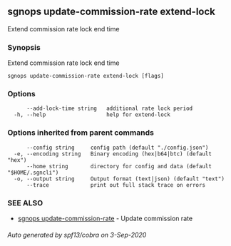 ## sgnops update-commission-rate extend-lock

Extend commission rate lock end time

### Synopsis

Extend commission rate lock end time

```
sgnops update-commission-rate extend-lock [flags]
```

### Options

```
      --add-lock-time string   additional rate lock period
  -h, --help                   help for extend-lock
```

### Options inherited from parent commands

```
      --config string     config path (default "./config.json")
  -e, --encoding string   Binary encoding (hex|b64|btc) (default "hex")
      --home string       directory for config and data (default "$HOME/.sgncli")
  -o, --output string     Output format (text|json) (default "text")
      --trace             print out full stack trace on errors
```

### SEE ALSO

* [sgnops update-commission-rate](sgnops_update-commission-rate.md)	 - Update commission rate

###### Auto generated by spf13/cobra on 3-Sep-2020
